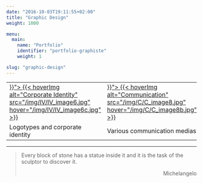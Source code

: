 ```yaml
---
date: "2016-10-03T19:11:55+02:00"
title: "Graphic Design"
weight: 1000

menu:
  main:
    name: "Portfolio"
    identifier: "portfolio-graphiste"
    weight: 1

slug: "graphic-design"
---
```

<table class="identitevisuelle" title="graphisme">
<tr><td>
  <a href="{{< relref "identite-visuelle.en.md" >}}">
  {{< hoverImg alt="Corporate Identity" src="/img/IV/IV_image6.jpg" hover="/img/IV/IV_image6c.jpg" >}}
  </a>
</td><td>
  <a href="{{< relref "typo-et-edition.en.md" >}}">
  {{< hoverImg alt="Communication" src="/img/C/C_image8.jpg" hover="/img/C/C_image8b.jpg" >}}
  </a>
</td><td>
  <a href="{{< relref "identite-visuelle.en.md" >}}">
  {{< hoverImg alt="Extra" src="/img/EP/EP_image27.jpg" hover="/img/EP/EP_image27c.jpg" >}}
  </a>
</td></tr>
<tr>
<td class="textaccueil">Logotypes and corporate identity</td>
<td class="textaccueil">Various communication medias</td>
<td class="textaccueil">Drawings and paintings</td>
</tr>
</table>


---

> Every block of stone has a statue inside it and it is the task of the sculptor to discover it.
> <p style="text-align: right;">Michelangelo</p>
